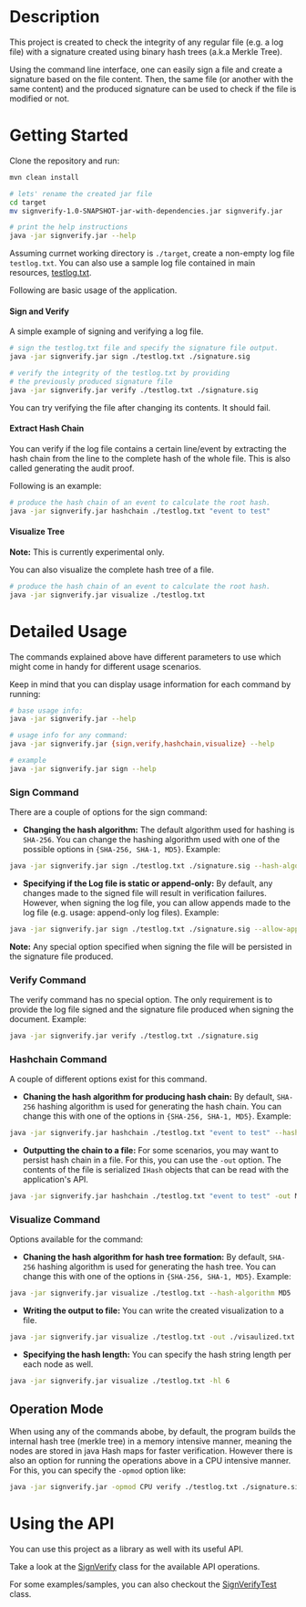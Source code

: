 # Description

This project is created to check the integrity of any regular file (e.g. a log file) with a signature created using
binary hash trees (a.k.a Merkle Tree).

Using the command line interface, one can easily sign a file and create a signature based on the file content. 
Then, the same file (or another with the same content) and the produced signature can be used to check if the file
is modified or not.

# Getting Started

Clone the repository and run:

```bash
mvn clean install

# lets' rename the created jar file
cd target
mv signverify-1.0-SNAPSHOT-jar-with-dependencies.jar signverify.jar

# print the help instructions
java -jar signverify.jar --help
```

Assuming currnet working directory is ```./target```, create a non-empty log file ```testlog.txt```. You can also use 
a sample log file contained in main resources, [testlog.txt](https://github.com/mboysan/guardtime-assignment/blob/master/src/main/resources/testlog.txt).

Following are basic usage of the application.

#### Sign and Verify

A simple example of signing and verifying a log file.

```bash
# sign the testlog.txt file and specify the signature file output.
java -jar signverify.jar sign ./testlog.txt ./signature.sig

# verify the integrity of the testlog.txt by providing 
# the previously produced signature file
java -jar signverify.jar verify ./testlog.txt ./signature.sig
```

You can try verifying the file after changing its contents. It should fail.

#### Extract Hash Chain

You can verify if the log file contains a certain line/event by extracting the hash chain from the line to the 
complete hash of the whole file. This is also called generating the audit proof.

Following is an example:

```bash
# produce the hash chain of an event to calculate the root hash.
java -jar signverify.jar hashchain ./testlog.txt "event to test"
```

#### Visualize Tree

**Note:** This is currently experimental only.

You can also visualize the complete hash tree of a file.

```bash
# produce the hash chain of an event to calculate the root hash.
java -jar signverify.jar visualize ./testlog.txt
```

# Detailed Usage

The commands explained above have different parameters to use which might come in handy for different usage scenarios.

Keep in mind that you can display usage information for each command by running:

```bash
# base usage info:
java -jar signverify.jar --help

# usage info for any command:
java -jar signverify.jar {sign,verify,hashchain,visualize} --help

# example
java -jar signverify.jar sign --help
```

### Sign Command

There are a couple of options for the sign command:

* **Changing the hash algorithm:** The default algorithm used for hashing is ```SHA-256```. You can change the hashing 
algorithm used with one of the possible options in ```{SHA-256, SHA-1, MD5}```. Example:
```bash
java -jar signverify.jar sign ./testlog.txt ./signature.sig --hash-algorithm MD5
```

* **Specifying if the Log file is static or append-only:** By default, any changes made to the signed file will
result in verification failures. However, when signing the log file, you can allow appends made to the log file
(e.g. usage: append-only log files). Example:
```bash
java -jar signverify.jar sign ./testlog.txt ./signature.sig --allow-append true
```

**Note:** Any special option specified when signing the file will be persisted in the signature file produced.

### Verify Command

The verify command has no special option. The only requirement is to provide the log file signed and the signature file 
produced when signing the document. Example:
```bash
java -jar signverify.jar verify ./testlog.txt ./signature.sig
```

### Hashchain Command

A couple of different options exist for this command.

* **Chaning the hash algorithm for producing hash chain:** By default, ```SHA-256``` hashing algorithm is used for 
generating the hash chain. You can change this with one of the options in ```{SHA-256, SHA-1, MD5}```. Example:
```bash
java -jar signverify.jar hashchain ./testlog.txt "event to test" --hash-algorithm MD5
```

* **Outputting the chain to a file:** For some scenarios, you may want to persist hash chain in a file. For this, you
can use the ```-out``` option. The contents of the file is serialized ```IHash``` objects that can be read with the 
application's API.
```bash
java -jar signverify.jar hashchain ./testlog.txt "event to test" -out MD5
```

### Visualize Command

Options available for the command:

* **Chaning the hash algorithm for hash tree formation:** By default, ```SHA-256``` hashing algorithm is used for 
generating the hash tree. You can change this with one of the options in ```{SHA-256, SHA-1, MD5}```. Example:
```bash
java -jar signverify.jar visualize ./testlog.txt --hash-algorithm MD5
```

* **Writing the output to file:** You can write the created visualization to a file.
```bash
java -jar signverify.jar visualize ./testlog.txt -out ./visaulized.txt
```

* **Specifying the hash length:** You can specify the hash string length per each node as well.
```bash
java -jar signverify.jar visualize ./testlog.txt -hl 6
```

## Operation Mode

When using any of the commands abobe, by default, the program builds the internal hash tree (merkle tree) in a memory 
intensive manner, meaning the nodes are stored in java Hash maps for faster verification. However there is also an 
option for running the operations above in a CPU intensive manner. For this, you can specify the ```-opmod``` option 
like:
```bash
java -jar signverify.jar -opmod CPU verify ./testlog.txt ./signature.sig
```

# Using the API

You can use this project as a library as well with its useful API.

Take a look at the [SignVerify](https://github.com/mboysan/guardtime-assignment/blob/master/src/main/java/ops/SignVerify.java)
class for the available API operations.

For some examples/samples, you can also checkout the [SignVerifyTest](https://github.com/mboysan/guardtime-assignment/blob/master/src/test/java/ops/SignVerifyTest.java)
class.